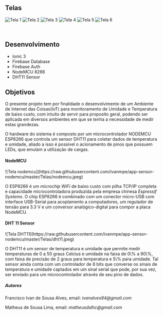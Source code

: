 <h2>Telas</h2>

![Tela 1](https://raw.githubusercontent.com/ivanmpe/app-sensor-nodemcu/master/Telas/1.jpeg)
![Tela 2](https://raw.githubusercontent.com/ivanmpe/app-sensor-nodemcu/master/Telas/2.jpeg)
![Tela 3](https://raw.githubusercontent.com/ivanmpe/app-sensor-nodemcu/master/Telas/3.jpeg)
![Tela 4](https://raw.githubusercontent.com/ivanmpe/app-sensor-nodemcu/master/Telas/4.jpeg)
![Tela 5](https://raw.githubusercontent.com/ivanmpe/app-sensor-nodemcu/master/Telas/5.jpeg)
![Tela 6](https://raw.githubusercontent.com/ivanmpe/app-sensor-nodemcu/master/Telas/6.jpeg)

</br>
<h2>Desenvolvimento</h2>
<ul>
	  <li> Ionic 3 </li>
	  <li> Firebase Database </li>
	  <li> Firebase Auth </li>
 	  <li> NodeMCU 8266 </li>
	  <li> DHT11 Sensor </li>
</ul>

<h2>Objetivos</h2>
<p>O presente projeto tem por finalidade o desenvolvimento de um Ambiente de Internet das Coisas(IoT) para monitoramento de Umidade e Temperatura de baixo custo, com intuito de servir para proposito geral, podendo ser aplicada em diversos ambientes em que se tenha a necessidade de medir estas grandezas.</p>
<p>O hardware do sistema é composto por um microcontrolador NODEMCU ESP8266 que controla um sensor DHT11 para coletar dados de temperatura e umidade, aliado a isso é possível o acionamento de pinos que possuem LEDs, que emulam a utilização de cargas.  </p>


<h4>NodeMCU</h4>
![Tela nodemcu](https://raw.githubusercontent.com/ivanmpe/app-sensor-nodemcu/master/Telas/nodemcu.jpeg)
<p>O ESP8266 é um <i>microchip WiFi</i> de baixo custo com pilha TCP/IP completa e capacidade microcontroladora produzida pela empresa chinesa <i>Espressif Systems</i>. O chip ESP8266 é combinado com um conector micro-USB com interface USB-Serial para acoplamento a computadores, um regulador de tensão para 3.3 V e um conversor analógico-digital para compor a placa NodeMCU.</p>

<h4> DHT 11 Sensor</h4>
![Tela DHT11](https://raw.githubusercontent.com/ivanmpe/app-sensor-nodemcu/master/Telas/dht11.jpeg)
<p>O DHT11 é um sensor de temperatura e umidade que permite medir temperaturas de 0 a 50 graus Celcius e umidade na faixa de 0\% a 90\%, com faixa de precisão de 2 graus para temperatura e 5\% para umidade. Tal sensor ainda conta com um controlador de 8 bits que converse os sinais de temperatura e umidade captados em um sinal serial que pode, por sua vez, ser enviado para um microcontrolador através de seu pino de dados.</p>

<h5>Autores</h5>
<p>Francisco Ivan de Sousa Alves, email: <i>ivanalves94@gmail.com</i></p>
<p>Matheus de Sousa Lima, email: <i>matheusdslhc@gmail.com</i></p>
 
